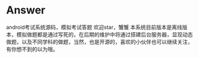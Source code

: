 # Answer
android考试系统源码，模拟考试答题
欢迎star，蟹蟹
本系统目前版本是离线版本，模拟做题都是通过写死的，在后期的维护中将通过搭建后台服务器，显现动态做题，以及不同学科的做题，当然，也是开源的，喜欢的小伙伴也可以继续关注，有你想不到的以为哦。
